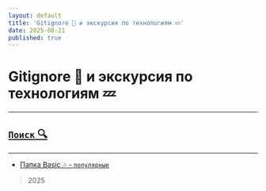 ```yaml
---
layout: default
title: 'Gitignore 🌟 и экскурсия по технологиям 💤'
date: 2025-08-21
published: true
---
```


# Gitignore 🌟 и экскурсия по технологиям 💤

---

## [`Поиск` 🔍](search.md)

---

- [Папка Basic 🎶 - `популярные`](categories/basic.md)

> 2025
